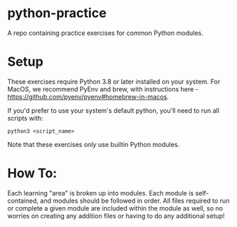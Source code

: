 # python-practice
A repo containing practice exercises for common Python modules.

# Setup

These exercises require Python 3.8 or later installed on your system. For MacOS, we recommend PyEnv and brew, with instructions here - https://github.com/pyenv/pyenv#homebrew-in-macos.

If you'd prefer to use your system's default python, you'll need to run all scripts with:

```
python3 <script_name>
```

Note that these exercises <i>only</i> use builtin Python modules.


# How To:

Each learning "area" is broken up into modules. Each module is self-contained, and modules should be followed in order. All files required to run or complete
a given module are included within the module as well, so no worries on creating
any addition files or having to do any additional setup!